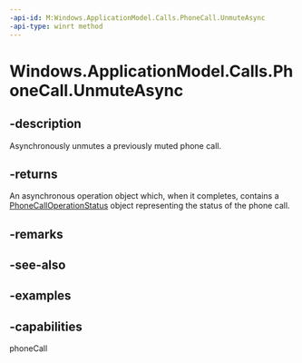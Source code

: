 ```yaml
---
-api-id: M:Windows.ApplicationModel.Calls.PhoneCall.UnmuteAsync
-api-type: winrt method
---
```


# Windows.ApplicationModel.Calls.PhoneCall.UnmuteAsync

<!--
public Windows.Foundation.IAsyncOperation<Windows.ApplicationModel.Calls.PhoneCallOperationStatus> UnmuteAsync ();
-->

## -description

Asynchronously unmutes a previously muted phone call.

## -returns

An asynchronous operation object which, when it completes, contains a [PhoneCallOperationStatus](/uwp/api/windows.applicationmodel.calls.phonecalloperationstatus) object representing the status of the phone call.

## -remarks

## -see-also

## -examples

## -capabilities
phoneCall
